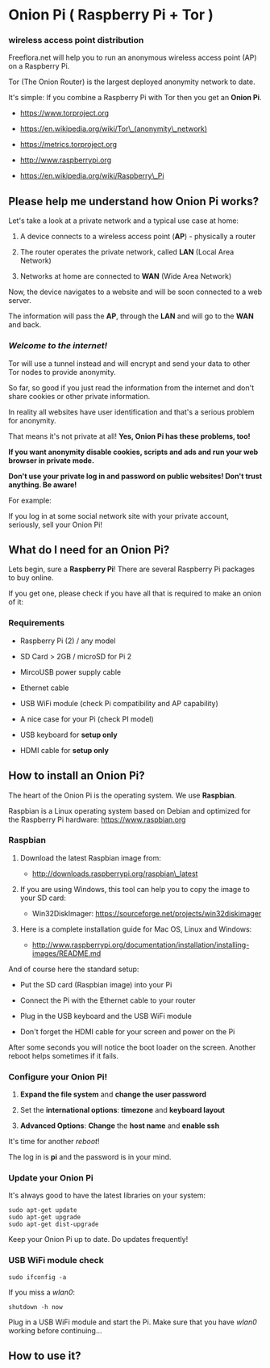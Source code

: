 Onion Pi ( Raspberry Pi + Tor )
===============================

### wireless access point distribution

Freeflora.net will help you to run an anonymous wireless access point (AP) on a
Raspberry Pi.

Tor (The Onion Router) is the largest deployed anonymity network to date.

It's simple: If you combine a Raspberry Pi with Tor then you get an **Onion
Pi**.

-   https://www.torproject.org

-   https://en.wikipedia.org/wiki/Tor\_(anonymity\_network)

-   https://metrics.torproject.org

-   http://www.raspberrypi.org

-   https://en.wikipedia.org/wiki/Raspberry\_Pi

Please help me understand how Onion Pi works?
---------------------------------------------

Let's take a look at a private network and a typical use case at home:

1.  A device connects to a wireless access point (**AP**) - physically a router

2.  The router operates the private network, called **LAN** (Local Area Network)

3.  Networks at home are connected to **WAN** (Wide Area Network)

Now, the device navigates to a website and will be soon connected to a web
server.

The information will pass the **AP**, through the **LAN** and will go to the
**WAN** and back.

### *Welcome to the internet!*

Tor will use a tunnel instead and will encrypt and send your data to other Tor
nodes to provide anonymity.

So far, so good if you just read the information from the internet and don't
share cookies or other private information.

In reality all websites have user identification and that's a serious problem
for anonymity.

That means it's not private at all! **Yes, Onion Pi has these problems, too!**

**If you want anonymity disable cookies, scripts and ads and run your web
browser in private mode.**

**Don't use your private log in and password on public websites! Don't trust
anything. Be aware!**

For example:

If you log in at some social network site with your private account, seriously,
sell your Onion Pi!

What do I need for an Onion Pi?
-------------------------------

Lets begin, sure a **Raspberry Pi**! There are several Raspberry Pi packages to
buy online.

If you get one, please check if you have all that is required to make an onion
of it:

### Requirements

-   Raspberry Pi (2) / any model

-   SD Card \> 2GB / microSD for Pi 2

-   MircoUSB power supply cable

-   Ethernet cable

-   USB WiFi module (check Pi compatibility and AP capability)


-   A nice case for your Pi (check PI model)

-   USB keyboard for **setup only**

-   HDMI cable for **setup only**

How to install an Onion Pi?
---------------------------

The heart of the Onion Pi is the operating system. We use **Raspbian**.

Raspbian is a Linux operating system based on Debian and optimized for the
Raspberry Pi hardware: https://www.raspbian.org

### Raspbian

1.  Download the latest Raspbian image from:

    -  http://downloads.raspberrypi.org/raspbian\_latest

2.  If you are using Windows, this tool can help you to copy the image to your
    SD card:

    -  Win32DiskImager: https://sourceforge.net/projects/win32diskimager

3.  Here is a complete installation guide for Mac OS, Linux and Windows:

    -  http://www.raspberrypi.org/documentation/installation/installing-images/README.md

And of course here the standard setup:

-   Put the SD card (Raspbian image) into your Pi

-   Connect the Pi with the Ethernet cable to your router

-   Plug in the USB keyboard and the USB WiFi module

-   Don't forget the HDMI cable for your screen and power on the Pi

After some seconds you will notice the boot loader on the screen. Another reboot
helps sometimes if it fails.
 
### Configure your Onion Pi!

1.  **Expand the file system** and **change the user password**

2.  Set the **international options**: **timezone** and **keyboard layout**

3.  **Advanced Options**: **Change** the **host name** and **enable ssh**

It's time for another *reboot*!

The log in is **pi** and the password is in your mind.

### Update your Onion Pi

It's always good to have the latest libraries on your system:

~~~~~~~~~~~~~~~~~~~~~~~~~~~~~~~~~~~~~~~~~~~~~~~~~~~~~~~~~~~~~~~~~~~~~~~~~~~~~~~~
sudo apt-get update
sudo apt-get upgrade
sudo apt-get dist-upgrade
~~~~~~~~~~~~~~~~~~~~~~~~~~~~~~~~~~~~~~~~~~~~~~~~~~~~~~~~~~~~~~~~~~~~~~~~~~~~~~~~

Keep your Onion Pi up to date. Do updates frequently!

### USB WiFi module check

~~~~~~~~~~~~~~~~~~~~~~~~~~~~~~~~~~~~~~~~~~~~~~~~~~~~~~~~~~~~~~~~~~~~~~~~~~~~~~~~
sudo ifconfig -a
~~~~~~~~~~~~~~~~~~~~~~~~~~~~~~~~~~~~~~~~~~~~~~~~~~~~~~~~~~~~~~~~~~~~~~~~~~~~~~~~

If you miss a *wlan0*:

~~~~~~~~~~~~~~~~~~~~~~~~~~~~~~~~~~~~~~~~~~~~~~~~~~~~~~~~~~~~~~~~~~~~~~~~~~~~~~~~
shutdown -h now
~~~~~~~~~~~~~~~~~~~~~~~~~~~~~~~~~~~~~~~~~~~~~~~~~~~~~~~~~~~~~~~~~~~~~~~~~~~~~~~~

Plug in a USB WiFi module and start the Pi. Make sure that you have *wlan0*
working before continuing...

How to use it?
--------------
